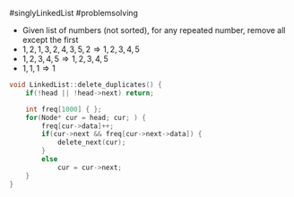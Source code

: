 #singlyLinkedList #problemsolving 

- Given list of numbers (not sorted), for any repeated number, remove all except the first
- $1, 2, 1, 3, 2, 4, 3, 5, 2 ⇒ 1, 2, 3, 4, 5$
- $1, 2, 3, 4, 5 ⇒ 1, 2, 3, 4, 5$
- $1, 1, 1 ⇒ 1$

```cpp title:solution folded:true
void LinkedList::delete_duplicates() {
    if(!head || !head->next) return;

    int freq[1000] { };
    for(Node* cur = head; cur; ) {
        freq[cur->data]++;
        if(cur->next && freq[cur->next->data]) {
            delete_next(cur);
        }
        else 
            cur = cur->next;
    }
}
```